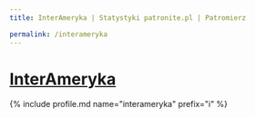 ```yaml
---
title: InterAmeryka | Statystyki patronite.pl | Patromierz

permalink: /interameryka
---
```


# [InterAmeryka](https://patronite.pl/interameryka)

{% include profile.md name="interameryka" prefix="i" %}
